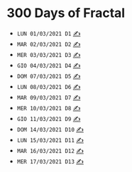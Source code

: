 # 300 Days of Fractal

- `LUN 01/03/2021 D1` [✍](https://twitter.com/intent/tweet?text=https://fractalomania.com/media/photologue/photos/cache/Supernova_gallery_thumbnail.png)
- `MAR 02/03/2021 D2` [✍](https://twitter.com/intent/tweet?text=https://fractalomania.com/media/photologue/photos/cache/Sponge_gallery_thumbnail.png)
- `MER 03/03/2021 D3` [✍](https://twitter.com/intent/tweet?text=https://fractalomania.com/media/photologue/photos/cache/Space_Microbe_gallery_thumbnail.png)
- `GIO 04/03/2021 D4` [✍](https://twitter.com/intent/tweet?text=https://fractalomania.com/media/photologue/photos/cache/Rainbow_gallery_thumbnail.png)
- `DOM 07/03/2021 D5` [✍](https://twitter.com/intent/tweet?text=https://fractalomania.com/media/photologue/photos/cache/Matter_and_Antimatter_gallery_thumbnail.png)
- `LUN 08/03/2021 D6` [✍](https://twitter.com/intent/tweet?text=https://fractalomania.com/media/photologue/photos/cache/Flame_of_Math_gallery_thumbnail.png)
- `MAR 09/03/2021 D7` [✍](https://twitter.com/intent/tweet?text=https://fractalomania.com/media/photologue/photos/cache/First_Leaves_gallery_thumbnail.png)
- `MER 10/03/2021 D8` [✍](https://twitter.com/intent/tweet?text=https://fractalomania.com/media/photologue/photos/cache/Distorted_Sun_gallery_thumbnail.png)
- `GIO 11/03/2021 D9` [✍](https://twitter.com/intent/tweet?text=https://fractalomania.com/media/photologue/photos/cache/Amber_gallery_thumbnail.png)
- `DOM 14/03/2021 D10` [✍](https://twitter.com/intent/tweet?text=https://www.sekinoworld.com/fractal/1msettorus665x500.jpg)
- `LUN 15/03/2021 D11` [✍](https://twitter.com/intent/tweet?text=https://www.sekinoworld.com/fractal/1msetsphere500x500.jpg)
- `MAR 16/03/2021 D12` [✍](https://twitter.com/intent/tweet?text=https://www.sekinoworld.com/fractal/1msetsilverA560x495.jpg)
- `MER 17/03/2021 D13` [✍](https://twitter.com/intent/tweet?text=https://www.sekinoworld.com/fractal/1msetsilverB560x495.jpg)
